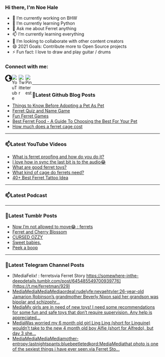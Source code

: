 ### Hi there, I'm Noe Hale

- 🔭 I’m currently working on BHW
- 🌱 I’m currently learning Python
- 💬 Ask me about Ferret anything
- 📫 I’m currently learning everything
- 🔭 I’m looking to collaborate with other content creators
- 😄 2021 Goals: Contribute more to Open Source projects
- ⚡ Fun fact: I love to draw and play guitar / drums

### Connect with me:

[<img align="left" alt="ferretvoice.com" width="22px" src="https://raw.githubusercontent.com/iconic/open-iconic/master/svg/globe.svg" />](https://ferretvoice.com)
[<img align="left" alt="YouTube" width="22px" src="https://cdn.jsdelivr.net/npm/simple-icons@v3/icons/youtube.svg" />](https://www.youtube.com/channel/UCk665XTfaMLVwFVWUmgnDiw)
[<img align="left" alt="Twitter" width="22px" src="https://cdn.jsdelivr.net/npm/simple-icons@v3/icons/twitter.svg" />](https://twitter.com/voiceferret)
[<img align="left" alt="Pinterest" width="22px" src="https://cdn.jsdelivr.net/npm/simple-icons@v3/icons/pinterest.svg" />](https://www.pinterest.com/voiceferret/)

<br />

---
### 🔭Latest Github Blog Posts
<!-- GITHUB:START -->
- [Things to Know Before Adopting a Pet As Pet](http://noehale.github.io/things-to-know-before-adopting-a-pet-as-pet/)
- [Ferret Quiz and Name Game](http://noehale.github.io/ferret-quiz/)
- [Fun Ferret Games](http://noehale.github.io/fun-ferret-games/)
- [Best Ferret Food - A Guide To Choosing the Best For Your Pet](http://noehale.github.io/best-ferret-food/)
- [How much does a ferret cage cost](http://noehale.github.io/how-much-does-a-ferret-cage-cost/)
<!-- GITHUB:END -->
---
### 📫Latest YouTube Videos

<!-- YOUTUBE:START -->
- [What is ferret proofing and how do you do it?](https://www.youtube.com/watch?v=81Syh_DJBQQ)
- [I love how in sync the last bit is to the audio😂](https://www.youtube.com/watch?v=WHBeGHwSlGY)
- [What are good ferret toys?](https://www.youtube.com/watch?v=tPxRilBzc0s)
- [What kind of cage do ferrets need?](https://www.youtube.com/watch?v=xzz6hC3sR5A)
- [40+ Best Ferret Tattoo Idea](https://www.youtube.com/watch?v=KIKqduR6Xcs)
<!-- YOUTUBE:END -->

---
### 📫Latest Podcast

<!-- PODCAST:START -->
<!-- PODCAST:END -->
---
### 📝Latest Tumblr Posts

<!-- TUMBLR:START -->
- [Now I’m not allowed to move😂 : ferrets](https://come-forth-into-the-light.tumblr.com/post/645492997313724416)
- [Ferret and Cherry Blossom](https://come-forth-into-the-light.tumblr.com/post/645470338852012032)
- [CURSED OZZY](https://come-forth-into-the-light.tumblr.com/post/645447659787894784)
- [Sweet babies.](https://come-forth-into-the-light.tumblr.com/post/645402439965638656)
- [Peek a boop](https://come-forth-into-the-light.tumblr.com/post/645379741718855680)
<!-- TUMBLR:END -->
---
### 📝Latest Telegram Channel Posts

<!-- TELEGRAM:START -->
- [MediaFelix! : ferretsvia Ferret Story https://somewhere-inthe-deepdetails.tumblr.com/post/645485549700939776](https://t.me/ferretman/929)
- [MediaMediaMediaMediaordeal:rudelyfe:nevaehtyler:26-year-old Jamarion Robinson’s grandmother Beverly Nixon said her grandson was bipolar and schizophr...](https://t.me/ferretman/928)
- [MediaMy girls are in need of new toys! I need some recommendations for some fun and safe toys that don’t require supervision. Any help is appreciated...](https://t.me/ferretman/927)
- [MediaWas worried my 6 month old girl Ling Ling (short for Linguine) wouldn’t take to the new 4 month old boy Alfie (short for Alfredo), but day 3 she...](https://t.me/ferretman/926)
- [MediaMediaMediaMediamother-entropy:lastnightspants:bluebeetletedkord:MediaMediathat photo is one of the sexiest things i have ever seen.via Ferret Sto...](https://t.me/ferretman/925)
<!-- TELEGRAM:END -->

